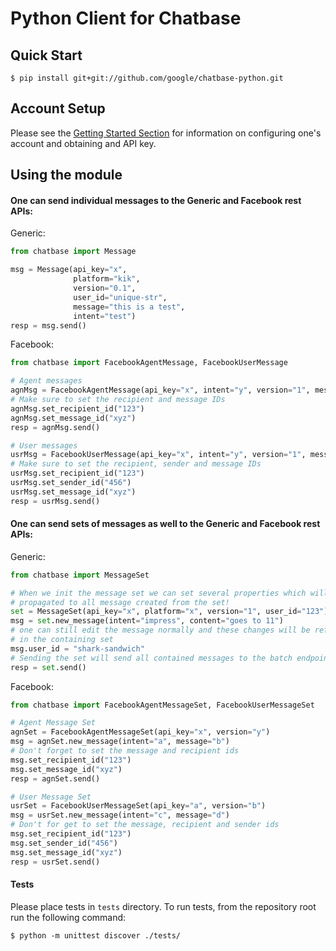 # Python Client for Chatbase

## Quick Start

```SH
$ pip install git+git://github.com/google/chatbase-python.git
```

## Account Setup
Please see the [Getting Started Section](https://chatbase.com/documentation/getting-started) for information
on configuring one's account and obtaining and API key.

## Using the module

#### One can send individual messages to the Generic and Facebook rest APIs:

Generic:

```PYTHON
from chatbase import Message

msg = Message(api_key="x", 
              platform="kik",
              version="0.1",
              user_id="unique-str",
              message="this is a test",
              intent="test")
resp = msg.send()
```

Facebook:

```PYTHON
from chatbase import FacebookAgentMessage, FacebookUserMessage

# Agent messages
agnMsg = FacebookAgentMessage(api_key="x", intent="y", version="1", message="a")
# Make sure to set the recipient and message IDs
agnMsg.set_recipient_id("123")
agnMsg.set_message_id("xyz")
resp = agnMsg.send()

# User messages
usrMsg = FacebookUserMessage(api_key="x", intent="y", version="1", message="a")
# Make sure to set the recipient, sender and message IDs
usrMsg.set_recipient_id("123")
usrMsg.set_sender_id("456")
usrMsg.set_message_id("xyz")
resp = usrMsg.send()
```

#### One can send sets of messages as well to the Generic and Facebook rest APIs:

Generic:

```PYTHON
from chatbase import MessageSet

# When we init the message set we can set several properties which will be
# propagated to all message created from the set!
set = MessageSet(api_key="x", platform="x", version="1", user_id="123")
msg = set.new_message(intent="impress", content="goes to 11")
# one can still edit the message normally and these changes will be reflected
# in the containing set
msg.user_id = "shark-sandwich"
# Sending the set will send all contained messages to the batch endpoint
resp = set.send()
```

Facebook:

```PYTHON
from chatbase import FacebookAgentMessageSet, FacebookUserMessageSet

# Agent Message Set
agnSet = FacebookAgentMessageSet(api_key="x", version="y")
msg = agnSet.new_message(intent="a", message="b")
# Don't forget to set the message and recipient ids
msg.set_recipient_id("123")
msg.set_message_id("xyz")
resp = agnSet.send()

# User Message Set
usrSet = FacebookUserMessageSet(api_key="a", version="b")
msg = usrSet.new_message(intent="c", message="d")
# Don't for get to set the message, recipient and sender ids
msg.set_recipient_id("123")
msg.set_sender_id("456")
msg.set_message_id("xyz")
resp = usrSet.send()
```

#### Tests
Please place tests in `tests` directory. To run tests, from the repository
root run the following command:

```
$ python -m unittest discover ./tests/ 
```
